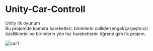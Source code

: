 # Unity-Car-Controll
Unity ilk oyunum <br>
Bu projemde kamera hareketleri, birimlerin collider(engel/çarpıştırıcı) özelliklerini ve birimlerin yön hız hareketlerini öğrendigim ilk projem.



![car1](https://github.com/hponline/Unity-Car-Controll/assets/143675421/8486bf9d-09e4-440e-9c34-5e458703a31c)
